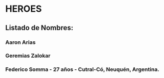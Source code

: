 # HEROES

## Listado de Nombres:

### Aaron Arias

### Geremias Zalokar

### Federico Somma - 27 años - Cutral-Có, Neuquén, Argentina.